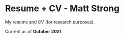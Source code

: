 # Resume + CV - Matt Strong

My resume and CV (for research purposes).

Current as of **October 2021**.

